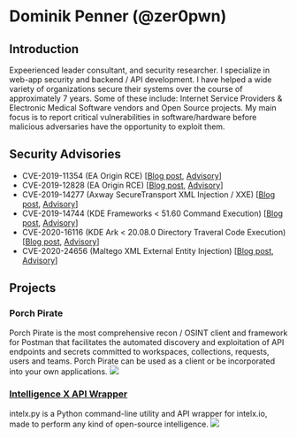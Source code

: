 # Dominik Penner (@zer0pwn)


## Introduction
Expeerienced leader consultant, and security researcher. I specialize in web-app security and backend / API development. I have helped a wide variety of organizations secure their systems over the course of approximately 7 years. Some of these include: Internet Service Providers & Electronic Medical Software vendors and Open Source projects. My main focus is to report critical vulnerabilities in software/hardware before malicious adversaries have the opportunity to exploit them.

## Security Advisories

* CVE-2019-11354 (EA Origin RCE) [[Blog post](https://zero.lol/2019-05-13-xss-to-rce/), [Advisory](https://nvd.nist.gov/vuln/detail/CVE-2019-11354)]
* CVE-2019-12828 (EA Origin RCE) [[Blog post](https://zero.lol/2019-05-22-fun-with-uri-handlers/), [Advisory](https://nvd.nist.gov/vuln/detail/CVE-2019-12828)]
* CVE-2019-14277 (Axway SecureTransport XML Injection / XXE) [[Blog post](https://zero.lol/2019-07-21-axway-securetransport-xml-injection/), [Advisory](https://nvd.nist.gov/vuln/detail/CVE-2019-14277)]
* CVE-2019-14744 (KDE Frameworks < 51.60 Command Execution) [[Blog post](https://zero.lol/2019-08-11-the-year-of-linux-on-the-desktop/), [Advisory](https://nvd.nist.gov/vuln/detail/CVE-2019-14744)]
* CVE-2020-16116 (KDE Ark < 20.08.0 Directory Traveral Code Execution) [[Blog post](https://www.bleepingcomputer.com/news/security/kde-archive-tool-flaw-let-hackers-take-over-linux-accounts/), [Advisory](https://nvd.nist.gov/vuln/detail/CVE-2020-16116)]
* CVE-2020-24656 (Maltego XML External Entity Injection) [[Blog post](https://www.hackersforchange.com/post/maltego-cve-2020-24656-analysis), [Advisory](https://nvd.nist.gov/vuln/detail/CVE-2020-24656)]

## Projects

### Porch Pirate
Porch Pirate is the most comprehensive recon / OSINT client and framework for Postman that facilitates the automated discovery and exploitation of API endpoints and secrets committed to workspaces, collections, requests, users and teams. Porch Pirate can be used as a client or be incorporated into your own applications.
![](https://camo.githubusercontent.com/842bcc758b08e7398be03522f4a86b728ff347279fbcc2c4a2c5bf13f5b5ea67/68747470733a2f2f692e696d6775722e636f6d2f7432504a326a462e706e67)

### [Intelligence X API Wrapper](https://github.com/zeropwn/intelx.py)
intelx.py is a Python command-line utility and API wrapper for intelx.io, made to perform any kind of open-source intelligence.
![](https://raw.githubusercontent.com/zeropwn/intelx.py/master/cli/screenshot1.png)
